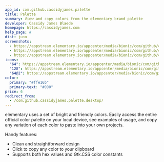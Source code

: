 ```yaml
---
app_id: com.github.cassidyjames.palette
title: Palette
summary: View and copy colors from the elementary brand palette
developer: Cassidy James Blaede
homepage: https://cassidyjames.com
help_page: #
dist: juno
screenshots:
  - https://appstream.elementary.io/appcenter/media/bionic/com/github/cassidyjames.palette/4CBC0EA970A9E5B3FA3FD92324437F4F/screenshots/image-1_orig.png
  - https://appstream.elementary.io/appcenter/media/bionic/com/github/cassidyjames.palette/4CBC0EA970A9E5B3FA3FD92324437F4F/screenshots/image-2_orig.png
  - https://appstream.elementary.io/appcenter/media/bionic/com/github/cassidyjames.palette/4CBC0EA970A9E5B3FA3FD92324437F4F/screenshots/image-3_orig.png
icons:
  "64": https://appstream.elementary.io/appcenter/media/bionic/com/github/cassidyjames.palette/4CBC0EA970A9E5B3FA3FD92324437F4F/icons/64x64/com.github.cassidyjames.palette_com.github.cassidyjames.palette.png
  "128": https://appstream.elementary.io/appcenter/media/bionic/com/github/cassidyjames.palette/4CBC0EA970A9E5B3FA3FD92324437F4F/icons/128x128/com.github.cassidyjames.palette_com.github.cassidyjames.palette.png
  "64@2": https://appstream.elementary.io/appcenter/media/bionic/com/github/cassidyjames.palette/4CBC0EA970A9E5B3FA3FD92324437F4F/icons/64x64@2/com.github.cassidyjames.palette_com.github.cassidyjames.palette.png
color:
  primary: "#ffe16b"
  primary-text: "#000"
price: 6
redirect_from:
  - /com.github.cassidyjames.palette.desktop/
---
```


<p>elementary uses a set of bright and friendly colors. Easily access the entire official color palette on your local device, see examples of usage, and copy any variation of each color to paste into your own projects.</p>
<p>Handy features:</p>
<ul>
  <li>Clean and straightforward design</li>
  <li>Click to copy any color to your clipboard</li>
  <li>Supports both hex values and Gtk.CSS color constants</li>
</ul>